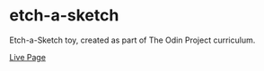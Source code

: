 # etch-a-sketch

Etch-a-Sketch toy, created as part of The Odin Project curriculum.

[Live Page](https://ta457.github.io/etch-a-sketch/)
